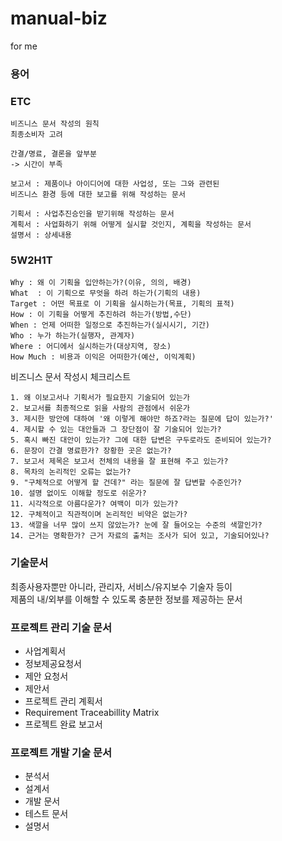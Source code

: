 # manual-biz
for me


### 용어

### ETC
```
비즈니스 문서 작성의 원칙
최종소비자 고려

간결/명료, 결론을 앞부분
-> 시간이 부족

보고서 : 제품이나 아이디어에 대한 사업성, 또는 그와 관련된
비즈니스 환경 등에 대한 보고를 위해 작성하는 문서

기획서 : 사업추진승인을 받기위해 작성하는 문서
계획서 : 사업화하기 위해 어떻게 실시할 것인지, 계획을 작성하는 문서
설명서 : 상세내용
```

### 5W2H1T
```
Why : 왜 이 기획을 입안하는가?(이유, 의의, 배경)
What  : 이 기획으로 무엇을 하려 하는가(기획의 내용)
Target : 어떤 목표로 이 기획을 실시하는가(목표, 기획의 표적)
How : 이 기획을 어떻게 추진하려 하는가(방법,수단)
When : 언제 어떠한 일정으로 추진하는가(실시시기, 기간)
Who : 누가 하는가(실행자, 관계자)
Where : 어디에서 실시하는가(대상지역, 장소)
How Much : 비용과 이익은 어떠한가(예산, 이익계획)
```

비즈니스 문서 작성시 체크리스트
```
1. 왜 이보고서나 기획서가 필요한지 기술되어 있는가
2. 보고서를 최종적으로 읽을 사람의 관점에서 쉬운가
3. 제시한 방안에 대하여 '왜 이렇게 해야만 하죠?라는 질문에 답이 있는가?'
4. 제시할 수 있는 대안들과 그 장단점이 잘 기술되어 있는가?
5. 혹시 빠진 대안이 있는가? 그에 대한 답변은 구두로라도 준비되어 있는가?
6. 문장이 간결 명료한가? 장황한 곳은 없는가?
7. 보고서 제목은 보고서 전체의 내용을 잘 표현해 주고 있는가?
8. 목차의 논리적인 오류는 없는가?
9. "구체적으로 어떻게 할 건데?" 라는 질문에 잘 답변할 수준인가?
10. 설명 없이도 이해할 정도로 쉬운가?
11. 시각적으로 아름다운가? 여백이 미가 있는가?
12. 구체적이고 직관적이며 논리적인 비약은 없는가?
13. 색깔을 너무 많이 쓰지 않았는가? 눈에 잘 들어오는 수준의 색깔인가?
14. 근거는 명확한가? 근거 자료의 출처는 조사가 되어 있고, 기술되어있나?
```

### 기술문서
최종사용자뿐만 아니라, 관리자, 서비스/유지보수 기술자 등이   
제품의 내/외부를 이해할 수 있도록 충분한 정보를 제공하는 문서   


### 프로젝트 관리 기술 문서
- 사업계획서
- 정보제공요청서
- 제안 요청서
- 제안서
- 프로젝트 관리 계획서
- Requirement Traceabillity Matrix
- 프로젝트 완료 보고서


### 프로젝트 개발 기술 문서
- 분석서
- 설계서
- 개발 문서
- 테스트 문서
- 설명서



